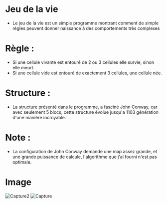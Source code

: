 # Jeu de la vie
   - Le jeu de la vie est un simple programme montrant comment de simple règles peuvent 
    donner naissance à des comportements très complexes

# Règle : 
   - Si une cellule vivante est entouré de 2 ou 3 cellules elle survie, sinon elle meurt.
   - Si une cellule vide est entouré de exactement 3 cellules, une cellule née.

# Structure :
   - La structure présenté dans le programme, a fasciné John Conway, car avec seulement 5 blocs,
    cette structure évolue jusqu'a 1103 génération d'une manière incroyable.

# Note :
   - La configuration de John Conway demande une map assez grande, et une grande puissance de calcule,
    l'algorithme que j'ai fourni n'est pas optimale.

# Image 
![Capture2](https://user-images.githubusercontent.com/68500496/199771241-cb2aa9c9-f5e5-49af-ac44-9f6ca5ed19e7.JPG)
![Capture](https://user-images.githubusercontent.com/68500496/199771259-edc6b278-fcca-43ba-a97d-026aebe5f31b.JPG)
